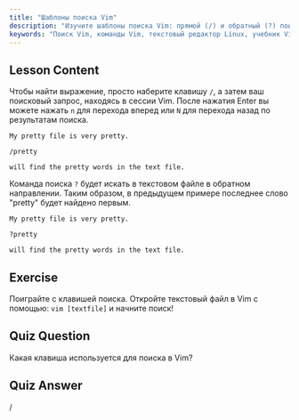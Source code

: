 ```yaml
---
title: "Шаблоны поиска Vim"
description: "Изучите шаблоны поиска Vim: прямой (/) и обратный (?) поиск. Перемещайтесь по результатам с помощью 'n' и 'N'. Улучшите свои навыки Vim уже сегодня!"
keywords: "Поиск Vim, команды Vim, текстовый редактор Linux, учебник Vim, руководство Vim, Vim для начинающих"
---
```


## Lesson Content

Чтобы найти выражение, просто наберите клавишу `/`, а затем ваш поисковый запрос, находясь в сессии Vim. После нажатия Enter вы можете нажать `n` для перехода вперед или `N` для перехода назад по результатам поиска.

```plaintext
My pretty file is very pretty.

/pretty

will find the pretty words in the text file.
```

Команда поиска `?` будет искать в текстовом файле в обратном направлении. Таким образом, в предыдущем примере последнее слово "pretty" будет найдено первым.

```plaintext
My pretty file is very pretty.

?pretty

will find the pretty words in the text file.
```

## Exercise

Поиграйте с клавишей поиска. Откройте текстовый файл в Vim с помощью: `vim [textfile]` и начните поиск!

## Quiz Question

Какая клавиша используется для поиска в Vim?

## Quiz Answer

/
